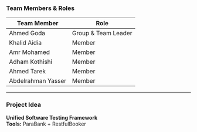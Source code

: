 <h3>Team Members & Roles</h3>

| **Team Member**        | **Role**                |
|------------------------|-------------------------|
| Ahmed Goda            | Group & Team Leader     |
| Khalid Aidia          | Member                  |
| Amr Mohamed           | Member                  |
| Adham Kothishi        | Member                  |
| Ahmed Tarek           | Member                  |
| Abdelrahman Yasser    | Member                  |

---

### Project Idea  
**Unified Software Testing Framework**  
**Tools:** ParaBank + RestfulBooker

